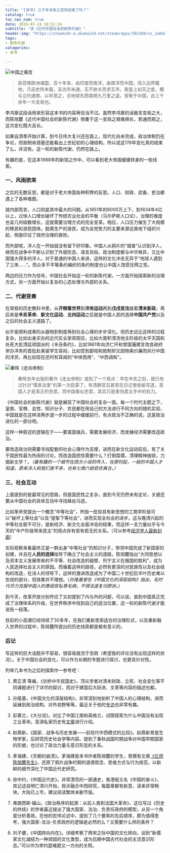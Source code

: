 ```yaml
---
title: "[读书] 三千年未有之变局结束了吗？"
catalog: true
toc_nav_num: true
date: 2016-07-24 10:51:24
subtitle: "读《近代中国社会的新陈代谢》"
header-img: "https://steamcdn-a.akamaihd.net/steam/apps/582160/ss_1a0ab42e93e51c48ad9a6bda7f408958e09a43b0.1920x1080.jpg?t=1532007112"
tags:
- 新陈代谢
catagories:
- 读书

---
```




![中国之痛苦][1]

> 臣窃惟欧洲诸国，百十年来，由印度而南洋，由南洋而中国，闯入边界腹地，凡前史所未载，亘古所末通，无不款关而求互市。我皇上如天之度，概与立约通商，以牢笼之，合地球东西南朔九万里之遥，胥聚于中国，此三千余年一大变局也。  

李鸿章这段话用来形容这本书的内容再恰当不过。虽然李鸿章的话极言变局之大，而陈旭麓《近代中国社会的新陈代谢》侧重于这一变局之艰难绵长，若通而观之，这次变化既大且长。

如果自清季开始计算，到今日伟大复兴还在路上，现代化尚未完成，政治体制仍在争论，而抵制肯德基还能看出上世纪初的心理结构，所以说这176年变化真的结束了么，并没有。这一轮的新陈代谢，仍然在路上。

有趣的是，在这本1988年的新锐之作中，可以看到老大帝国缓缓转身的一些线索。

### 一、风雨欲来

之后的无数反思，都是对于老大帝国各种积弊的反思。人口、财政、武备、吏治都遇上了各种难题。

就内部而言，人口则是其中最大的问题。从1651年的6000万上下，到1834年4亿以上，过快人口增长破坏了传统农业社会的平衡（马尔萨斯人口论），治理的难度也呈几何级数增长，这就需要治理方式的完全变革。相应，人口压力催生了大规模的移民和游民团体。脱离生产的游民，成为会党势力的主要来源这类地下组织兴起，侧面印证了政府治理的衰败。  

而外部呢，洋人在一开始就没有留下好印象。中国人从鸦片的“烟害”认识到洋人，继而在战争中不断认识到了外貌形态、语言风俗、政治制度都与中华殊异，又比中国强大得多的洋人。对于普通的中国人来讲，这样的文化冲击无异于“地球人遇到了三体……”。而众多不平等条约编织的条约制度也让中国人饱受压榨之苦。

两边的压力作为信号，中国社会开始这一轮的新陈代谢，一方面开始探索新的治理方式，另一方面开始以复杂的心态处理与外部的关系。

### 二、代谢变奏

在常规的历史教科书里，从**开眼看世界**到**洋务运动**再到**戊戌变法**接着**清末新政**，再后来是**辛亥革命**、**新文化运动**、**五四运动**之后就是中国人民的选择**中国共产党**以及之后的社会主义道路了。

似乎是顺利成章的从器物到制度再到社会心理的步步深化。但历史远比这样的过程复杂，比如出身买办的近代实业家郑观应，比如大面积清洗地主阶级的太平天国和处死大批清廷顽固派的《辛丑条约》，比如1861年向洪仁玕和曾国藩建言改良政府举办洋务的首批赴美留学生容闳，比如受到鄙视和抵制却又因物美价廉而风行中国的洋货，再比如现在还时有耳闻的“中体西用”、“中西调和”。

![秦晖《走向帝制》][2]  

> 秦晖去年出版的著作《走出帝制》提到了一个观点：早在辛亥之前，就已有过针对“儒表法里”的第一次启蒙了。有清朝官员甚至在日记里偷偷写道，英国人才是真正的忠君，而中国看似忠君，其实只是害怕君主手中的权力。

《中国社会的新陈代谢》就是展现了中国社会的复杂一面。每一个时代主题之下，皇族、官僚、会党、知识分子、农民都在用自己的方法进行不同方向的随机实验，中国就是在这样进两步退一步的过程中缓缓前行，有点政治不正确的说，这是政治进化的一部分吧。

这样一种叙述的逻辑在于——要富国强兵，需要发展经济，而发展经济需要改造政治。

要改造政治则需要寻找配套的社会心理作为支撑，进而在新文化运动前后，有了关于国民性最为热闹的讨论，而改造国民性需要什么？打倒腐儒，清理精神枷锁，力倡新文学？。*（最有趣的一个细节在西方小说的传入，在那时起，一般的中国人才知道，原来洋人和我们差不多，也有七情六欲悲欢离合。）*

### 三、社会互动

上面提到的是最常见的思路，但是国民性之复杂，直到今天仍然未有定论，关键还要从中国社会的具体互动中寻找蛛丝马迹。

比如革命党提出一个概念“中等社会”，所指一批较具有新思想的工商学阶层可以“破坏上等社会”以及“提掣下等社会”，进而实现全社会的进步。这与晚清兴起的中等社会密不可分，是新经济、新文化全面冲击的结果，而这样一支力量似乎与今天的“中产阶级带来民主”的观点存有若有若无的关系。（可以参考[经济学人最新封面][3]）

实际观察来看最终正是一群出身“中等社会”的知识分子，带领中国完成了新国家的创建，并且在**人民的选择**指导下确立了社会主义的道路，陈旭麓指出“大同思想以及资本主义发展带来的不平等、社会改造的碰壁、列宁主义在俄国的胜利”，成为人民选择社会主义的原因。而循着这样的路径，必然有更深的对民族性以及社会结构的改造，在诗人的领导下，这样的激进改造成为了中国二十世纪后半叶历史难以忽视的部分，但效果并不理想。（*孙隆基曾在《中国文化的深层结构》指出，毛时代尽力克服中国人的愚弱贫私等毛病，不得法遂复归原状。*）

到今天，改革开放分别呼应了文初提到了内与外的问题，可以说，直到中国真正完成了治理体系的升级，在世界秩序中找到自己的适当位置，这一轮的新陈代谢才能说告一段落。

目前的小高潮已经持续了30多年，在我们重新思索适合的治理形式，以及重新融入世界的过程中，陈旭麓所提出的历史线索都是极有意义的。


### 后记

写这样的巨大话题并不容易，很容易就流于空疏（希望我的评论没有出现这样的状况）。关于中国社会的变化，可以作为长期的专题进行探讨，也更具针对性。

列举几本书为之后的探索作一参考吧：

1. 费正清 等编，《剑桥中华民国史》，顶尖学者对清末财政、立宪、社会变化等不同课题进行了详尽的探讨，而对于建国后大跃进、文革等内容的描述也都。

2. 孙隆基，《中国文化的深层结构》，非常深刻地剖析了中国人的心理结构，进而延展到政治结构、对外视野等等。最近关于他的[专访][4]也非常有趣。

3. 彭慕兰，《大分流》。对比了中国江南和英格兰，试图探索为什么中国没有出现工业革命。澎湃私家历史有[文章][5]进行介绍。

4. 赵鼎新，《国家、战争与历史发展——前现代中西模式的比较》。赵鼎新曾是生物学家，后研究历史社会学等内容。提到了春秋战国时期战争对中国早期国家的形塑，也讨论了政治力量与意识形态的关系。

5. 茅海建，《天朝的崩溃》。茅海建是本书作者陈旭麓的学生，曾撰有文章[《忆师陈旭麓先生》][6]，还原了鸦片战争时期的道德观念、思维方式与行为规范，以新鲜的细节深化了中国近代史研究。

6. 徐中约，《中国近代史》。非常漂亮的一部通史，香港版又名《中国的奋斗》，其记述自明亡清兴开始，观点融合中西研究，每篇章都有新意，读来非常畅快，大陆已上市，建议阅读繁体未删节版。

7. 弗朗西斯·福山，《政治秩序的起源：从前人类到法国大革命》，这位写过《历史的终结》的学者最近提出了强大国家、法治、负责任政府的模型，从另一个角度分析善政。在他的宏伟论述中，提到了几个要素的先后顺序，颇为值得思考，强大国家-法治-负责政府的逻辑是必然的么？又需要什么样的条件？

8. 刘子健，《中国转向内在》。详细考察了两宋之际中国的文化转向，谈到“新儒家文化凝结为一种顽固的文化类型，成为后期中国古代社会的主流意识形态。”可以作为李约瑟难题又一方向的关照。




[1]: https://s-media-cache-ak0.pinimg.com/564x/28/33/c7/2833c7ba7c69a7e2676eefd66a71bbff.jpg
[2]: http://y1.ifengimg.com/cmpp/2015/11/20/15/bd8eb43c-8639-431e-b245-6d4e93c4df17_size89_w400_h488.jpg
[3]: http://www.economist.com/news/leaders/21701760-communist-party-tied-its-fortunes-mass-affluence-may-now-threaten-its-survival-225m
[4]: http://cul.qq.com/a/20151205/013760.htm
[5]: http://www.thepaper.cn/newsDetail_forward_1291314
[6]: http://www.21ccom.net/articles/rwcq/shzh/2013/0715_87672.html
